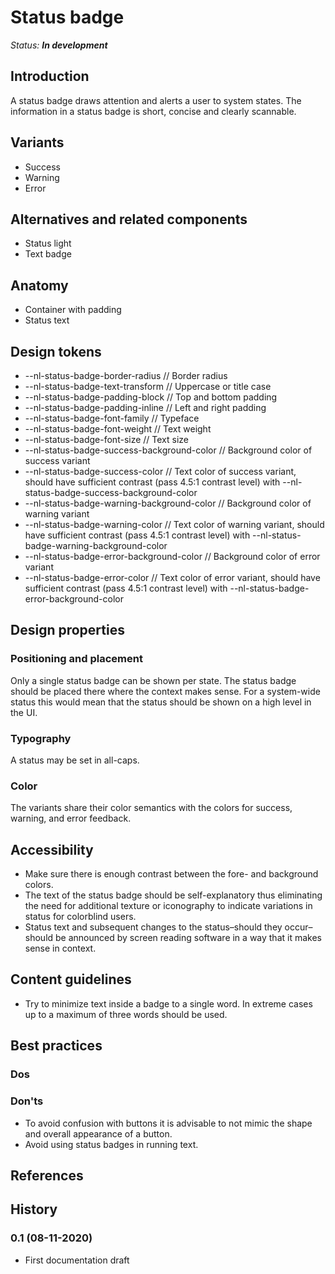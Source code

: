 # Status badge

*Status: **In development***

## Introduction

A status badge draws attention and alerts a user to system states. The information in a status badge is short, concise and clearly scannable.

## Variants

- Success
- Warning
- Error

## Alternatives and related components

- Status light
- Text badge

## Anatomy

- Container with padding
- Status text

## Design tokens
- --nl-status-badge-border-radius // Border radius
- --nl-status-badge-text-transform // Uppercase or title case
- --nl-status-badge-padding-block // Top and bottom padding
- --nl-status-badge-padding-inline // Left and right padding
- --nl-status-badge-font-family // Typeface
- --nl-status-badge-font-weight // Text weight
- --nl-status-badge-font-size // Text size
- --nl-status-badge-success-background-color // Background color of success variant
- --nl-status-badge-success-color // Text color of success variant, should have sufficient contrast (pass 4.5:1 contrast level) with --nl-status-badge-success-background-color
- --nl-status-badge-warning-background-color // Background color of warning variant
- --nl-status-badge-warning-color // Text color of warning variant, should have sufficient contrast (pass 4.5:1 contrast level) with --nl-status-badge-warning-background-color
- --nl-status-badge-error-background-color // Background color of error variant
- --nl-status-badge-error-color // Text color of error variant, should have sufficient contrast (pass 4.5:1 contrast level) with --nl-status-badge-error-background-color

## Design properties

### Positioning and placement

Only a single status badge can be shown per state. The status badge should be placed there where the context makes sense. For a system-wide status this would mean that the status should be shown on a high level in the UI.

### Typography

A status may be set in all-caps.

### Color

The variants share their color semantics with the colors for success, warning, and error feedback.

## Accessibility

- Make sure there is enough contrast between the fore- and background colors.
- The text of the status badge should be self-explanatory thus eliminating the need for additional texture or iconography to indicate variations in status for colorblind users.
- Status text and subsequent changes to the status–should they occur–should be announced by screen reading software in a way that it makes sense in context.

## Content guidelines

- Try to minimize text inside a badge to a single word. In extreme cases up to a maximum of three words should be used.

## Best practices

### Dos

### Don'ts

- To avoid confusion with buttons it is advisable to not mimic the shape and overall appearance of a button.
- Avoid using status badges in running text.

## References

## History

### 0.1 (08-11-2020)

- First documentation draft